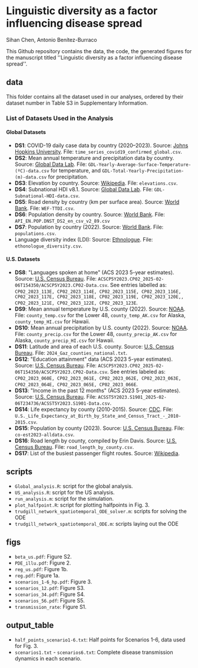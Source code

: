 # Linguistic diversity as a factor influencing disease spread

Sihan Chen, Antonio Benítez-Burraco

This Github repository contains the data, the code, the generated figures for the manuscript titled ''Linguistic diversity as a factor influencing disease spread''.

## data
This folder contains all the dataset used in our analyses, ordered by their dataset number in Table S3 in Supplementary Information.

### **List of Datasets Used in the Analysis**

#### **Global Datasets**
- **DS1**: COVID-19 daily case data by country (2020–2023). Source: [Johns Hopkins University](https://github.com/CSSEGISandData/COVID-19/blob/master/csse_covid_19_data/csse_covid_19_time_series/time_series_covid19_confirmed_global.csv). File: ```time_series_covid19_confirmed_global.csv```.
- **DS2**: Mean annual temperature and precipitation data by country. Source:  [Global Data Lab](https://globaldatalab.org/geos/table/). File: ```GDL-Yearly-Average-Surface-Temperature-(ºC)-data.csv``` for temperature, and ```GDL-Total-Yearly-Precipitation-(m)-data.csv``` for precipitation.
- **DS3**: Elevation by country. Source:  [Wikipedia](https://en.wikipedia.org/wiki/List_of_countries_by_average_elevation). File: ```elevations.csv```.
- **DS4**: Subnational HDI v8.1. Source:  [Global Data Lab](https://globaldatalab.org/shdi/table/). File: ```GDL-Subnational-HDI-data.csv```.
- **DS5**: Road density by country (km per surface area). Source:  [World Bank](https://prosperitydata360.worldbank.org/en/indicator/WEF+TTDI+ROADDENS). File: ```WEF-TTDI.csv```.
- **DS6**: Population density by country. Source:  [World Bank](https://data.worldbank.org/indicator/EN.POP.DNST). File: ```API_EN.POP.DNST_DS2_en_csv_v2_89.csv```
- **DS7**: Population by country (2022). Source:  [World Bank](https://data.worldbank.org/indicator/SP.POP.TOTL). File: ```populations.csv```.
- Language diversity index (LDI): Source: [Ethnologue](https://www.ethnologue.com/statistics/). File: ```ethonologue_diversity.csv```.

#### **U.S. Datasets**
- **DS8**: "Languages spoken at home" (ACS 2023 5-year estimates). Source:  [U.S. Census Bureau](https://data.census.gov/table?q=cp02&g=010XX00US$0500000). File: ```ACSCP5Y2023.CP02_2025-02-06T154350/ACSCP5Y2023.CP02-Data.csv```. See entries labelled as: ```CP02_2023_113E, CP02_2023_114E, CP02_2023_115E, CP02_2023_116E, CP02_2023_117E, CP02_2023_118E, CP02_2023_119E, CP02_2023_120E,, CP02_2023_121E, CP02_2023_122E, CP02_2023_123E```.
- **DS9**: Mean annual temperature by U.S. county (2022). Source:  [NOAA](https://www.ncei.noaa.gov/access/monitoring/climate-at-a-glance/county/mapping/110/tavg/202212/12/value). File: ```county_temp.csv``` for the Lower 48, ```county_temp_AK.csv``` for Alaska, ```county_temp_HI.csv``` for Hawaii.
- **DS10**: Mean annual precipitation by U.S. county (2022). Source:  [NOAA](https://www.ncei.noaa.gov/access/monitoring/climate-at-a-glance/county/mapping/110/pcp/2022/12/value). File: ```county_precip.csv``` for the Lower 48, ```county_precip_AK.csv``` for Alaska, ```county_precip_HI.csv``` for Hawaii.
- **DS11**: Latitude and area of each U.S. county. Source:  [U.S. Census Bureau](https://www2.census.gov/geo/docs/maps-data/data/gazetteer/2024_Gazetteer/2024_Gaz_counties_national.zip). File: ```2024_Gaz_counties_national.txt```.
- **DS12**: "Education attainment" data (ACS 2023 5-year estimates). Source:  [U.S. Census Bureau](https://data.census.gov/table/ACSCP5Y2023.CP02?q=CP02:+Comparative+Social+Characteristics+in+the+United+States). File: ```ACSCP5Y2023.CP02_2025-02-06T154350/ACSCP5Y2023.CP02-Data.csv```. See entries labeled as: ```CP02_2023_060E, CP02_2023_061E, CP02_2023_062E, CP02_2023_063E, CP02_2023_064E, CP02_2023_065E, CP02_2023_066E```.
- **DS13**: "Income in the past 12 months" (ACS 2023 5-year estimates). Source:  [U.S. Census Bureau](https://data.census.gov/table?q=S1901:+Income+in+the+Past+12+Months+(in+2023+Inflation-Adjusted+Dollars)&y=2023&d=ACS+5-Year+Estimates+Subject+Tables). File: ```ACSST5Y2023.S1901_2025-02-06T234736/ACSST5Y2023.S1901-Data.csv```.
- **DS14**: Life expectancy by county (2010-2015). Source:  [CDC](https://www.cdc.gov/nchs/data-visualization/life-expectancy/index.html). File: ```U.S._Life_Expectancy_at_Birth_by_State_and_Census_Tract_-_2010-2015.csv```.
- **DS15**: Population by county (2023). Source:  [U.S. Census Bureau](https://www2.census.gov/programs-surveys/popest/datasets/2020-2023/counties/totals/co-est2023-alldata.csv). File: ```co-est2023-alldata.csv```.
- **DS16**: Road length by county, compiled by Erin Davis. Source:  [U.S. Census Bureau](https://gist.github.com/erdavis1/c275afbcfffbb6bf01ade657ad0ddd65). File: ```road_length_by_county.csv```.
- **DS17**: List of the busiest passenger flight routes. Source:  [Wikipedia](https://en.wikipedia.org/wiki/List_of_busiest_passenger_flight_routes). 

## scripts

- ```Global_analysis.R```: script for the global analysis.
- ```US_analysis.R```: script for the US analysis.
- ```run_analysis.m```: script for the simulation.
- ```plot_halfpoint.R```: script for plotting halfpoints in Fig. 3.
- ```trudgill_network_spatiotemporal_ODE_solver.m```: scripts for solving the ODE
- ```trudgill_network_spatiotemporal_ODE.m```: scripts laying out the ODE


## figs

- ```beta_us.pdf```: Figure S2.
- ```PDE_illu.pdf```: Figure 2.
- ```reg_us.pdf```: Figure 1b.
- ```reg.pdf```: Figure 1a.
- ```scenarios_1-6_hp.pdf```: Figure 3.
- ```scenarios_12.pdf```: Figure S3.
- ```scenarios_34.pdf```: Figure S4.
- ```scenarios_56.pdf```: Figure S5.
- ```transmission_rate```: Figure S1.

## output_table

- ```half_points_scenario1-6.txt```: Half points for Scenarios 1-6, data used for Fig. 3.
- ```scenarios1.txt``` - ```scenarios6.txt```: Complete disease transmission dynamics in each scenario.

